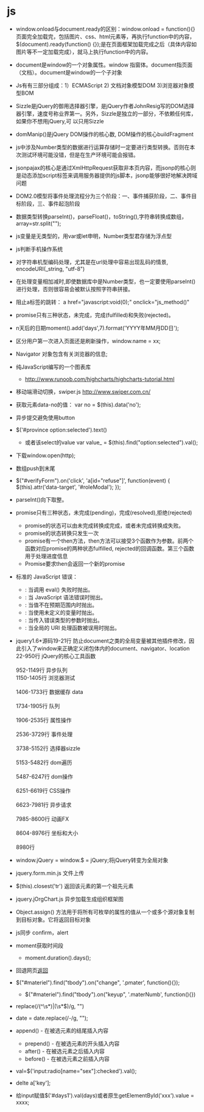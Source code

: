 js
===

* window.onload与document.ready的区别：window.onload = function(){}页面完全加载完，包括图片、css、html元素等，再执行function中的内容，$(document).ready(function() {});是在页面框架加载完成之后（具体内容如图片等不一定加载完成），就马上执行function中的内容。
* document是window的一个对象属性。window 指窗体。document指页面（文档）。document是window的一个子对象
* Js有有三部分组成：1）ECMAScript 2) 文档对象模型DOM 3)浏览器对象模型BOM
* Sizzle是jQuery的御用选择器引擎，是jQuery作者JohnResig写的DOM选择器引擎，速度号称业界第一。另外，Sizzle是独立的一部分，不依赖任何库，如果你不想用jQuery,可 以只用Sizzle
* domManip()是jQuery DOM操作的核心数,  DOM操作的核心buildFragment
* js中涉及Number类型的数据进行运算存储时一定要进行类型转换。否则在本次测试环境可能没错，但是在生产环境可能会报错。
* jsonpajax的核心是通过XmlHttpRequest获取非本页内容，而jsonp的核心则是动态添加script标签来调用服务器提供的js脚本，jsonp能够很好地解决跨域问题
* DOM2.0模型将事件处理流程分为三个阶段：一、事件捕获阶段，二、事件目标阶段，三、事件起泡阶段
* 数据类型转换parseInt()，parseFloat()，toString(),字符串转换成数组，array=str.split("");
* js变量是无类型的，用var或let申明，Number类型君存储为浮点型
* js判断手机操作系统
* 对字符串机型编码处理，尤其是在url处理中容易出现乱码的情景, encodeURI(_string, "utf-8")
* 在处理变量相加减时,即使数据库中是Number类型，也一定要使用parseInt()进行处理，否则很容易会被默认按照字符串拼接。
* 阻止a标签的跳转： a href="javascript:void(0);" onclick="js_method()"
* promise只有三种状态，未完成，完成(fulfilled)和失败(rejected)。
* n天后的日期moment().add('days',7).format('YYYY年MM月DD日');
* 区分用户第一次进入页面还是刷新操作，window.name = xx;
* Navigator 对象包含有关浏览器的信息;
* 纯JavaScript编写的一个图表库
    * http://www.runoob.com/highcharts/highcharts-tutorial.html
* 移动端滑动切换，swiper.js  http://www.swiper.com.cn/
* 获取元素data-no的值： var no = $(this).data('no');
* 异步提交避免使用button
* $('#province option:selected').text()
    * 或者该select的value var value_ = $(this).find("option:selected").val();
* 下载window.open(http);
* 数组push到末尾
*   $("#verifyForm").on('click', 'a[id="refuse"]', function(event) {
        $(this).attr('data-target', '#roleModal');
    });
* parseInt()向下取整。
* promise只有三种状态，未完成(pending)，完成(resolved),拒绝(rejected)
    * promise的状态可以由未完成转换成完成，或者未完成转换成失败。
    * promise的状态转换只发生一次
    * promise有一个then方法，then方法可以接受3个函数作为参数。前两个函数对应promise的两种状态fulfilled, rejected的回调函数。第三个函数用于处理进度信息
    * Promise要求then会返回一个新的promise
* 标准的 JavaScript 错误：
    * <EvalError> : 当调用 eval() 失败时抛出。
    * <SyntaxError> : 当 JavaScript 语法错误时抛出。
    * <RangeError> : 当值不在预期范围内时抛出。
    * <ReferenceError> : 当使用未定义的变量时抛出。
    * <TypeError> : 当传入错误类型的参数时抛出。
    * <URIError> : 当全局的 URI 处理函数被误用时抛出。

* jquery1.6*源码19-21行	防止document之类的全局变量被其他插件修改，因此引入了window来正确定义闭包体内的document、navigator、location  <br> 22-950行	jQuery的核心工具函数  <br>  
952-1149行	异步队列   <br>
1150-1405行	浏览器测试  <br>  
1406-1733行	数据缓存 data  <br>  
1734-1905行	队列  <br>  
1906-2535行	属性操作  <br>  
2536-3729行	事件处理  <br>  
3738-5152行	选择器sizzle  <br>  
5153-5482行	dom遍历  <br>  
5487-6247行	dom操作  <br>  
6251-6619行	CSS操作  <br>  
6623-7981行	异步请求  <br>  
7985-8600行	动画FX  <br>  
8604-8976行	坐标和大小  <br>  
8980行	
* window.jQuery = window.$ = jQuery;将jQuery转变为全局对象  <br>  
* jquery.form.min.js 文件上传
* $(this).closest('tr')  返回该元素的第一个祖先元素
* jquery.jOrgChart.js  异步加载生成组织框架图
* Object.assign() 方法用于将所有可枚举的属性的值从一个或多个源对象复制到目标对象。它将返回目标对象
* js同步 confirm，alert
* moment获取时间段
    * moment.duration().days();
* 回退网页<a href="javascript:history.go(-1);">返回</a>
* $("#materiel").find("tbody").on("change", '.pmater', function(){});
    * $("#materiel").find("tbody").on("keyup", '.materNumb', function(){})
* replace(/(^\s*)|(\s*$)/g, "")
* date = date.replace(/-/g, "");
* append() - 在被选元素的结尾插入内容
    * prepend() - 在被选元素的开头插入内容
    * after() - 在被选元素之后插入内容
    * before() - 在被选元素之前插入内容
* val=$('input:radio[name="sex"]:checked').val();
* delte a['key'];
* 给input赋值$('#days1').val(days)或者原生getElementById('xxx').value = xxxx;